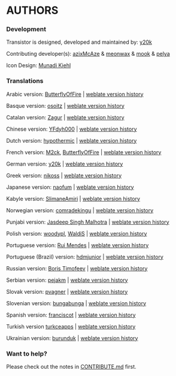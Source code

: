 AUTHORS
=======

### Development
Transistor is designed, developed and maintained by: [y20k](https://github.com/y20k)

Contributing developer(s): [azixMcAze](https://github.com/azixMcAze) & [meonwax](https://github.com/meonwax) & [mook](https://github.com/mook) & [pelya](https://github.com/pelya)

Icon Design: [Munadi Kiehl](https://github.com/munadikieh)

### Translations
Arabic version: [ButterflyOfFire](https://github.com/BoFFire) | [weblate version history](https://hosted.weblate.org/changes/?lang=ar&project=transistor)

Basque version: [osoitz](https://github.com/osoitz) | [weblate version history](https://hosted.weblate.org/changes/?lang=eu&project=transistor)

Catalan version: [Zagur](https://github.com/Zagur) | [weblate version history](https://hosted.weblate.org/changes/?lang=ca&project=transistor)

Chinese version: [YFdyh000](https://github.com/yfdyh000) | [weblate version history](https://hosted.weblate.org/changes/?lang=zh_Hans&project=transistor)

Dutch version: [hypothermic](https://github.com/hypothermic) | [weblate version history](https://hosted.weblate.org/changes/?lang=nl&project=transistor)

French version: [M2ck](https://github.com/M2ck), [ButterflyOfFire](https://github.com/BoFFire) | [weblate version history](https://hosted.weblate.org/changes/?lang=fr&project=transistor)

German version: [y20k](https://github.com/y20k) | [weblate version history](https://hosted.weblate.org/changes/?lang=de&project=transistor)

Greek version: [nikoss](https://github.com/nikoss) | [weblate version history](https://hosted.weblate.org/changes/?lang=el&project=transistor)

Japanese version: [naofum](https://github.com/naofum) | [weblate version history](https://hosted.weblate.org/changes/?lang=ja&project=transistor)

Kabyle version: [SlimaneAmiri](https://github.com/SlimaneAmiri) | [weblate version history](https://hosted.weblate.org/changes/?lang=kab&project=transistor)

Norwegian version: [comradekingu](https://github.com/comradekingu) | [weblate version history](https://hosted.weblate.org/changes/?lang=nb_NO&project=transistor)

Punjabi version: [Jasdeep Singh Malhotra](https://github.com/cingh-jasdeep) | [weblate version history](https://hosted.weblate.org/changes/?lang=pa&project=transistor)

Polish version: [woodypl](https://github.com/woodypl), [WaldiS](https://hosted.weblate.org/user/WaldiS/) | [weblate version history](https://hosted.weblate.org/changes/?lang=pl&project=transistor)

Portuguese version: [Rui Mendes](https://hosted.weblate.org/user/tonela/) |  [weblate version history](https://hosted.weblate.org/changes/?lang=pt&project=transistor)

Portuguese (Brazil) version: [hdmjunior](https://github.com/hdmjunior) |  [weblate version history](https://hosted.weblate.org/changes/?lang=pt_BR&project=transistor)

Russian version: [Boris Timofeev](https://github.com/btimofeev) | [weblate version history](https://hosted.weblate.org/changes/?lang=ru&project=transistor)

Serbian version: [pejakm](https://github.com/pejakm) | [weblate version history](https://hosted.weblate.org/changes/?lang=sr&project=transistor)

Slovak version: [pvagner](https://github.com/pvagner) | [weblate version history](https://hosted.weblate.org/changes/?lang=sk&project=transistor)

Slovenian version: [bungabunga](https://github.com/bungabunga) | [weblate version history](https://hosted.weblate.org/changes/?lang=sl&project=transistor)

Spanish version: [franciscot](https://github.com/franciscot) | [weblate version history](https://hosted.weblate.org/changes/?lang=es&project=transistor)

Turkish version [turkceapps](https://hosted.weblate.org/user/turkceapps/) | [weblate version history](https://hosted.weblate.org/changes/?lang=tr&project=transistor)

Ukrainian version: [burunduk](https://github.com/burunduk) | [weblate version history](https://hosted.weblate.org/changes/?lang=uk&project=transistor)

### Want to help?
Please check out the notes in [CONTRIBUTE.md](https://github.com/y20k/transistor/blob/master/CONTRIBUTE.md) first.
